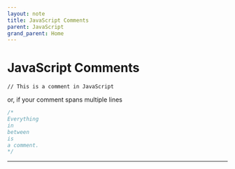 ```yaml
---
layout: note
title: JavaScript Comments
parent: JavaScript
grand_parent: Home
---
```


# JavaScript Comments

`// This is a comment in JavaScript`

or, if your comment spans multiple lines

```js
/*
Everything
in
between
is
a comment.
*/
```

---
